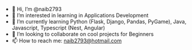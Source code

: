 - 👋 Hi, I’m @naib2793
- 👀 I’m interested in learning in Applications Development
- 🌱 I’m currently learning Python (Flask, Django, Pandas, PyGame), Java, Javascript, Typescript (Nest, Angular)
- 💞️ I’m looking to collaborate on cool projects for Beginners
- 📫 How to reach me: naib2793@hotmail.com

<!---
naib2793/naib2793 is a ✨ special ✨ repository because its `README.md` (this file) appears on your GitHub profile.
You can click the Preview link to take a look at your changes.
--->
